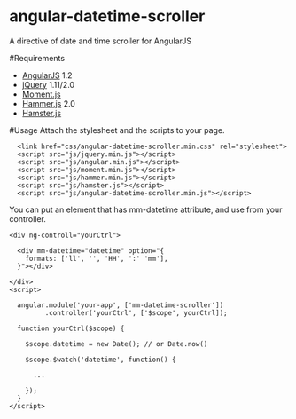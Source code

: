 angular-datetime-scroller
=========================

A directive of date and time scroller for AngularJS

#Requirements
- [AngularJS](https://angularjs.org/) 1.2
- [jQuery](http://jquery.com/) 1.11/2.0
- [Moment.js](http://momentjs.com/)
- [Hammer.js](http://hammerjs.github.io/) 2.0
- [Hamster.js](http://monospaced.github.io/hamster.js/)

#Usage
Attach the stylesheet and the scripts to your page.
```
  <link href="css/angular-datetime-scroller.min.css" rel="stylesheet">
  <script src="js/jquery.min.js"></script>
  <script src="js/angular.min.js"></script>
  <script src="js/moment.min.js"></script>
  <script src="js/hammer.min.js"></script>
  <script src="js/hamster.js"></script>
  <script src="js/angular-datetime-scroller.min.js"></script>
```
You can put an element that has mm-datetime attribute, and use from your controller.
```
<div ng-controll="yourCtrl">

  <div mm-datetime="datetime" option="{
    formats: ['ll', '', 'HH', ':' 'mm'],
  }"></div>

</div>
<script>

  angular.module('your-app', ['mm-datetime-scroller'])
         .controller('yourCtrl', ['$scope', yourCtrl]);

  function yourCtrl($scope) {

    $scope.datetime = new Date(); // or Date.now()

    $scope.$watch('datetime', function() {

      ...

    });
  }
</script>
```

